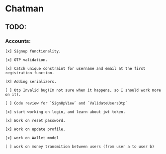 # Chatman


## TODO:
### Accounts:
    [x] Signup functionality.

    [x] OTP validation.

    [x] Catch unique constraint for username and email at the first registration function.

    [X] Adding serializers.

    [ ] Otp Invalid bug(Im not sure when it happens, so I should work more on it).

    [ ] Code review for `SignUpView` and `ValidateUsersOtp`

    [x] start working on login, and learn about jwt token.

    [x] Work on reset password.

    [x] Work on update profile.

    [x] work on Wallet model

    [ ] work on money transmition between users (from user a to user b)